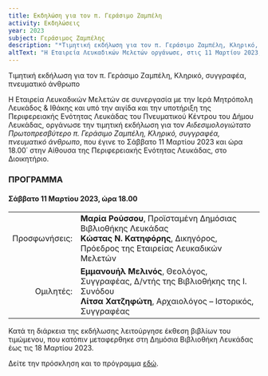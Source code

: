```yaml
---
title: Εκδηλώση για τον π. Γεράσιμο Ζαμπέλη
activity: Εκδηλώσεις
year: 2023
subject: Γεράσιμος Ζαμπέλης
description: "*Τιμητική εκδήλωση για τον π. Γεράσιμο Ζαμπέλη, Κληρικό, συγγραφέα, πνευματικό άνθρωπο.* Ομιλητές: Εμμανουήλ Μελινός, Λίτσα Χατζηφώτη. Προσφωνήσεις: Μαρία Ρούσσου, Κώστας Ν. Κατηφόρης. Πνευματικού Κέντρου του Δήμου Λευκάδας, Σάββατο 11 Μαρτίου 2023."
altText: "Η Εταιρεία Λευκαδικών Μελετών οργάνωσε, στις 11 Μαρτίου 2023, εκδήλωση, στο Πνευματικό Κέντρο του Δήμου Λευκάδας, για να τιμήσει τον Αιδεσιμολογιώτατο Πρωτοπρεσβύτερο π. Γεράσιμο Ζαμπέλη, Κληρικό, συγγραφέα, πνευματικό άνθρωπο. [\(περισσότερα εδώ\)](/xroniko/ekdhlwseis/gerasimos_zampelis.html)"
---
```


Τιμητική εκδήλωση για τον π. Γεράσιμο Ζαμπέλη, Κληρικό, συγγραφέα, πνευματικό άνθρωπο

H Εταιρεία Λευκαδικών Μελετών σε συνεργασία με την Ιερά Μητρόπολη Λευκάδος & Ιθάκης και υπό την αιγίδα και την υποτήριξη της Περιφερειακής Ενότητας Λευκάδας του Πνευματικού Κέντρου του Δήμου Λευκάδας, οργάνωσε την τιμητική εκδήλωση για τον *Αιδεσιμολογιώτατο Πρωτοπρεσβύτερο π. Γεράσιμο Ζαμπέλη, Κληρικό, συγγραφέα, πνευματικό άνθρωπο*, που έγινε το Σάββατο 11 Μαρτίου 2023 και ώρα 18.00΄ στην Αίθουσα της Περιφερειακής Ενότητας Λευκάδας, στο Διοικητήριο.

### ΠΡΟΓΡΑΜΜΑ
#### Σάββατο 11 Μαρτίου 2023, ώρα 18.00

|                              |                         |
| ---------------------------: | :---------------------- |
| <div class='donthyphenate'>Προσφωνήσεις:</div> | **Μαρία Ρούσσου**, Προϊσταμένη Δημόσιας Βιβλιοθήκης Λευκάδας<br/>**Κώστας Ν. Κατηφόρης**, Δικηγόρος, Πρόεδρος της Εταιρείας Λευκαδικών Μελετών
| <div class='donthyphenate'>Ομιλητές:</div> | **Εμμανουήλ Μελινός**, Θεολόγος, Συγγραφέας, Δ/ντής της Βιβλιοθήκης της Ι. Συνόδου<br/>**Λίτσα Χατζηφώτη**, Αρχαιολόγος – Ιστορικός, Συγγραφέας

Κατά τη διάρκεια της εκδήλωσης λειτούργησε έκθεση βιβλίων του τιμώμενου, που κατόπιν μεταφερθηκε στη Δημόσια Βιβλιοθήκη Λευκάδας έως τις 18 Μαρτίου 2023.

Δείτε την πρόσκληση και το πρόγραμμα [εδώ](/documents/prosklhsh_gerasimos_zampelhs.pdf).
